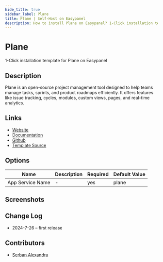 ```yaml
---
hide_title: true
sidebar_label: Plane
title: Plane | Self-Host on Easypanel
description: How to install Plane on Easypanel? 1-Click installation template for Plane on Easypanel
---
```


<!-- generated -->

# Plane

1-Click installation template for Plane on Easypanel

## Description

Plane is an open-source project management tool designed to help teams manage tasks, sprints, and product roadmaps efficiently. It offers features like issue tracking, cycles, modules, custom views, pages, and real-time analytics.

## Links

- [Website](https://plane.so)
- [Documentation](https://docs.plane.so/introduction/home)
- [Github](https://github.com/makeplane/plane)
- [Template Source](https://github.com/easypanel-io/templates/tree/main/templates/plane)

## Options

Name | Description | Required | Default Value
-|-|-|-
App Service Name | - | yes | plane

## Screenshots


## Change Log

- 2024-7-26 – first release

## Contributors

- [Serban Alexandru](https://github.com/serban-alexandru)
